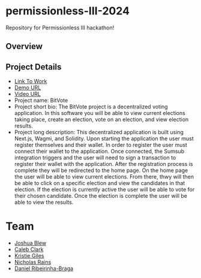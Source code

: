 # permissionless-III-2024

Repository for Permissionless III hackathon!


## Overview

## Project Details

- [Link To Work](https://github.com/Permissionless-III/permissionless-III-2024)
- [Demo URL]()
- [Video URL]()
- Project name: BitVote
- Project short bio: The BitVote project is a decentralized voting application. In this software you will be able to view current elections taking place, create an election, vote on an election, and view election results.
- Project long description: This decentralized application is built using Next.js, Wagmi, and Solidity. Upon starting the application the user must register themselves and their wallet. In order to register the user must connect their wallet to the application. Once connected, the Sumsub integration triggers and the user will need to sign a transaction to register their wallet with the application. After the registration process is complete they will be redirected to the home page. On the home page the user will be able to view current elections. From there, thwy will then be able to click on a specific election and view the candidates in that election. If the election is currently active the user will be able to vote for their chosen candidate. Once the election is complete the user will be able to view the results.

# Team

- [Joshua Blew](https://github.com/jblewnormal)
- [Caleb Clark](mailto:calebjclark@gmail.com)
- [Kristie Giles](https://github.com/kristiegiles)
- [Nicholas Rains](mailto:TheNickRains@gmail.com)
- [Daniel Ribeirinha-Braga](https://github.com/DBragz)

